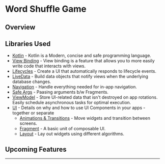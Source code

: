 # Word Shuffle Game

## Overview


## Libraries Used

* [Kotlin][1] - Kotlin is a Modern, concise and safe programming language. 
* [View Binding][2] - View binding is a feature that allows you to more easily write code that interacts with views.
* [Lifecycles][3] - Create a UI that automatically responds to lifecycle events.
* [LiveData][4] - Build data objects that notify views when the underlying database changes.
* [Navigation][5] - Handle everything needed for in-app navigation.
* [Safe Args][6] - Paasing arguments b/w Fragments.
* [ViewModel][7] - Store UI-related data that isn't destroyed on app rotations. Easily schedule
     asynchronous tasks for optimal execution.
* [UI][9] - Details on why and how to use UI Components in your apps - together or separate
  * [Animations & Transitions][10] - Move widgets and transition between screens.
  * [Fragment][11] - A basic unit of composable UI.
  * [Layout][12] - Lay out widgets using different algorithms.
 
 
[1]: https://kotlinlang.org
[2]: https://developer.android.com/topic/libraries/view-binding/
[3]: https://developer.android.com/topic/libraries/architecture/lifecycle
[4]: https://developer.android.com/topic/libraries/architecture/livedata
[5]: https://developer.android.com/topic/libraries/architecture/navigation/
[6]: https://developer.android.com/guide/navigation/navigation-pass-data
[7]: https://developer.android.com/topic/libraries/architecture/viewmodel
[9]: https://developer.android.com/guide/topics/ui
[10]: https://developer.android.com/training/animation/
[11]: https://developer.android.com/guide/components/fragments
[12]: https://developer.android.com/guide/topics/ui/declaring-layout

## Upcoming Features
--------------------
